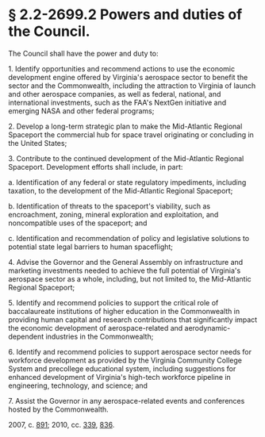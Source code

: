 # § 2.2-2699.2 Powers and duties of the Council.

<p>The Council shall have the power and duty to:</p><p>1. Identify opportunities and recommend actions to use the economic development engine offered by Virginia's aerospace sector to benefit the sector and the Commonwealth, including the attraction to Virginia of launch and other aerospace companies, as well as federal, national, and international investments, such as the FAA's NextGen initiative and emerging NASA and other federal programs;</p><p>2. Develop a long-term strategic plan to make the Mid-Atlantic Regional Spaceport the commercial hub for space travel originating or concluding in the United States;</p><p>3. Contribute to the continued development of the Mid-Atlantic Regional Spaceport. Development efforts shall include, in part:</p><p>a. Identification of any federal or state regulatory impediments, including taxation, to the development of the Mid-Atlantic Regional Spaceport;</p><p>b. Identification of threats to the spaceport's viability, such as encroachment, zoning, mineral exploration and exploitation, and noncompatible uses of the spaceport; and</p><p>c. Identification and recommendation of policy and legislative solutions to potential state legal barriers to human spaceflight;</p><p>4. Advise the Governor and the General Assembly on infrastructure and marketing investments needed to achieve the full potential of Virginia's aerospace sector as a whole, including, but not limited to, the Mid-Atlantic Regional Spaceport;</p><p>5. Identify and recommend policies to support the critical role of baccalaureate institutions of higher education in the Commonwealth in providing human capital and research contributions that significantly impact the economic development of aerospace-related and aerodynamic-dependent industries in the Commonwealth;</p><p>6. Identify and recommend policies to support aerospace sector needs for workforce development as provided by the Virginia Community College System and precollege educational system, including suggestions for enhanced development of Virginia's high-tech workforce pipeline in engineering, technology, and science; and</p><p>7. Assist the Governor in any aerospace-related events and conferences hosted by the Commonwealth.</p><p>2007, c. <a href='http://lis.virginia.gov/cgi-bin/legp604.exe?071+ful+CHAP0891'>891</a>; 2010, cc. <a href='http://lis.virginia.gov/cgi-bin/legp604.exe?101+ful+CHAP0339'>339</a>, <a href='http://lis.virginia.gov/cgi-bin/legp604.exe?101+ful+CHAP0836'>836</a>.</p>